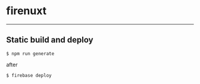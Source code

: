 # firenuxt

---

## Static build and deploy

```
$ npm run generate
```

after 

```
$ firebase deploy
```
